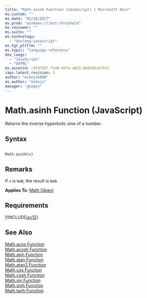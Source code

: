 ```yaml
---
title: "Math.asinh Function (JavaScript) | Microsoft Docs"
ms.custom: ""
ms.date: "01/18/2017"
ms.prod: "windows-client-threshold"
ms.reviewer: ""
ms.suite: ""
ms.technology: 
  - "devlang-javascript"
ms.tgt_pltfrm: ""
ms.topic: "language-reference"
dev_langs: 
  - "JavaScript"
  - "DHTML"
ms.assetid: c3fd7937-f2a0-45fa-a021-9e05d0c875fe
caps.latest.revision: 3
author: "mikejo5000"
ms.author: "mikejo"
manager: "ghogen"
---
```

# Math.asinh Function (JavaScript)
Returns the inverse hyperbolic sine of a number.  
  
## Syntax  
  
```  
  
Math.asinh(x)   
```  
  
## Remarks  
 If `x` is `NaN`, the result is `NaN`.  
  
 **Applies To**: [Math Object](../../javascript/reference/math-object-javascript.md)  
  
## Requirements  
 [!INCLUDE[jsv12](../../javascript/reference/includes/jsv12-md.md)]  
  
## See Also  
 [Math.acos Function](../../javascript/reference/math-acos-function-javascript.md)   
 [Math.acosh Function](../../javascript/reference/math-acosh-function-javascript.md)   
 [Math.asin Function](../../javascript/reference/math-asin-function-javascript.md)   
 [Math.atan Function](../../javascript/reference/math-atan-function-javascript.md)   
 [Math.atan2 Function](../../javascript/reference/math-atan2-function-javascript.md)   
 [Math.cos Function](../../javascript/reference/math-cos-function-javascript.md)   
 [Math.cosh Function](../../javascript/reference/math-cosh-function-javascript.md)   
 [Math.sin Function](../../javascript/reference/math-sin-function-javascript.md)   
 [Math.sinh Function](../../javascript/reference/math-sinh-function-javascript.md)   
 [Math.tanh Function](../../javascript/reference/math-tanh-function-javascript.md)